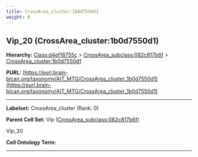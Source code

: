```yaml
---
title: CrossArea_cluster:1b0d7550d1
weight: 8
---
```

## Vip_20 (CrossArea_cluster:1b0d7550d1)
<b>Hierarchy: </b>
[Class:d4ef18755c](../Class_d4ef18755c) >
[CrossArea_subclass:082c817b6f](../CrossArea_subclass_082c817b6f) >
[CrossArea_cluster:1b0d7550d1](../CrossArea_cluster_1b0d7550d1)

**PURL:** [https://purl.brain-bican.org/taxonomy/AIT_MTG/CrossArea_cluster_1b0d7550d1](https://purl.brain-bican.org/taxonomy/AIT_MTG/CrossArea_cluster_1b0d7550d1)

---


**Labelset:** CrossArea_cluster (Rank: 0)

**Parent Cell Set:** Vip ([CrossArea_subclass:082c817b6f](../CrossArea_subclass_082c817b6f))

Vip_20


**Cell Ontology Term:** 

[MARKER GENES.]: #


---

[TRANSFERRED ANNOTATIONS.]: #


[AUTHOR ANNOTATION FIELDS.]: #

